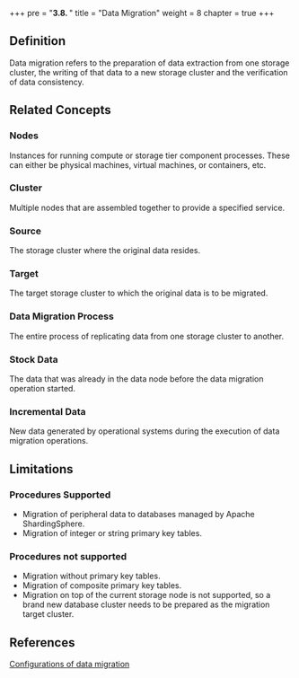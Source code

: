 +++
pre = "<b>3.8. </b>"
title = "Data Migration"
weight = 8
chapter = true
+++

## Definition

Data migration refers to the preparation of data extraction from one storage cluster, the writing of that data to a new storage cluster and the verification of data consistency.

## Related Concepts

### Nodes

Instances for running compute or storage tier component processes. These can either be physical machines, virtual machines, or containers, etc.

### Cluster
Multiple nodes that are assembled together to provide a specified service.

### Source

The storage cluster where the original data resides.

### Target

The target storage cluster to which the original data is to be migrated.

### Data Migration Process

The entire process of replicating data from one storage cluster to another.

### Stock Data

The data that was already in the data node before the data migration operation started.

### Incremental Data

New data generated by operational systems during the execution of data migration operations.

## Limitations
### Procedures Supported

* Migration of peripheral data to databases managed by Apache ShardingSphere.
* Migration of integer or string primary key tables.

### Procedures not supported

* Migration without primary key tables.
* Migration of composite primary key tables.
* Migration on top of the current storage node is not supported, so a brand new database cluster needs to be prepared as the migration target cluster.

## References

[Configurations of data migration ](/en/user-manual/shardingsphere-proxy/scaling/)
